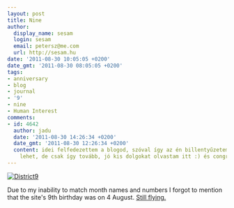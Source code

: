 ```yaml
---
layout: post
title: Nine
author:
  display_name: sesam
  login: sesam
  email: petersz@me.com
  url: http://sesam.hu
date: '2011-08-30 10:05:05 +0200'
date_gmt: '2011-08-30 08:05:05 +0200'
tags:
- anniversary
- blog
- journal
- '9'
- nine
- Human Interest
comments:
- id: 4642
  author: jadu
  date: '2011-08-30 14:26:34 +0200'
  date_gmt: '2011-08-30 12:26:34 +0200'
  content: idei felfedezettem a blogod, szóval így az én billentyűzetemből kissé fura
    lehet, de csak így tovább, jó kis dolgokat olvastam itt :) és congrats
---
```


[![District9](http://farm7.static.flickr.com/6181/6095212321_40fffe0a25_z.jpg)](http://www.flickr.com/photos/limpola/6095212321 "District9 by Mitro Härkönen, on Flickr")

Due to my inability to match month names and numbers I forgot to mention that the site's 9th birthday was on 4 August. [Still flying.](http://www.imdb.com/title/tt0379786)
